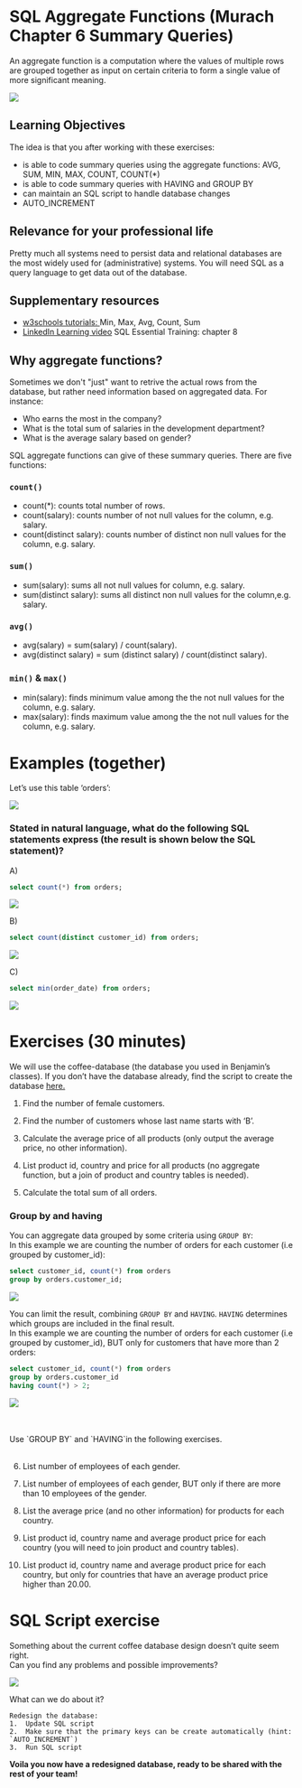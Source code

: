 # SQL Aggregate Functions (Murach Chapter 6 Summary Queries)

An aggregate function is a computation where the values of multiple rows are grouped together as input on certain criteria to form a single value of more significant meaning.

![](img/aggregate_functions.png)

## Learning Objectives
The idea is that you after working with these exercises:

- is able to code summary queries using the aggregate functions: AVG, SUM, MIN, MAX, COUNT, COUNT(*)
- is able to code summary queries with HAVING and GROUP BY
- can maintain an SQL script to handle database changes
- AUTO_INCREMENT


## Relevance for your professional life
Pretty much all systems need to persist data and relational databases are the most widely used for (administrative) systems. You will need SQL as a query language to get data out of the database.

##  Supplementary resources
  - [w3schools tutorials: ](https://www.w3schools.com/sql/default.asp) Min, Max, Avg, Count, Sum
- [LinkedIn Learning video](https://www.linkedin.com/learning/sql-essential-training-3/what-are-aggregates?u=36836804) SQL Essential Training: chapter 8


## Why aggregate functions?
Sometimes we don't "just" want to retrive the actual rows from the database, but rather need information based on aggregated data. For instance:
* Who earns the most in the company?
* What is the total sum of salaries in the development department?
* What is the average salary based on gender?

SQL aggregate functions can give of these summary queries. There are five functions: 

### `count()`

* count(*): counts total number of rows.
* count(salary): counts number of not null values for the column, e.g. salary.
* count(distinct salary):  counts number of distinct non null values for the column, e.g. salary.

### `sum()`

* sum(salary):  sums all not null values for column, e.g. salary.
* sum(distinct salary): sums all distinct non null values for the column,e.g. salary.

### `avg()`

* avg(salary) = sum(salary) / count(salary).
* avg(distinct salary) = sum (distinct salary) / count(distinct salary).

 
### `min()` & `max()`

* min(salary): finds minimum value among the the not null values for the column, e.g. salary.
* max(salary): finds maximum value among the the not null values for the column, e.g. salary.

# Examples (together) 

Let’s use this table ‘orders’:

![](img/orders_table.png)

### Stated in natural language, what do the following SQL statements express (the result is shown below the SQL statement)?

A)
```sql
select count(*) from orders;
```
![](img/example_A.png)

B)
```sql
select count(distinct customer_id) from orders;
```
![](img/example_B.png)

C)
```sql
select min(order_date) from orders;
```
![](img/example_C.png)


# Exercises (30 minutes)

We will use the coffee-database (the database you used in Benjamin’s classes). If you don’t have the database already, find the script to create the database [here.](https://github.com/behu-kea/dat20-classes/blob/master/week-11/assets/coffee-database.sql)


1.	Find the number of female customers.

<!---
```sql
select count(*) from customer
where gender = 'F';
```
-->
2.	Find the number of customers whose last name starts with ‘B’.
<!---
```sql
select count(*) from customer
where lastname like 'B%';
```
-->
3.	Calculate the average price of all products (only output the average price, no other information).
<!---
```sql
select avg(price) from product;
select round(avg(price)) from product;
```
-->
4.	List product id, country and price for all products (no aggregate function, but a join of product and country tables is needed).
<!---
```sql
select product_id, country, price from product inner join country on product.country_id = country.country_id;
```
-->
5. Calculate the total sum of all orders.
<!---
```sql
SELECT sum(qty * price) FROM order_details natual join product;
```
-->

### Group by and having

You can aggregate data grouped by some criteria using `GROUP BY`: <br>
In this example we are counting the number of orders for each customer (i.e grouped by customer_id):

```sql
select customer_id, count(*) from orders
group by orders.customer_id;
```
![](img/example_C.png)


You can limit the result, combining `GROUP BY` and `HAVING`. `HAVING` determines which groups are included in the final result. <br>
In this example we are counting the number of orders for each customer (i.e grouped by customer_id), BUT only for customers that have more than 2 orders:

```sql
select customer_id, count(*) from orders
group by orders.customer_id
having count(*) > 2;
```
![](img/example_E.png)


<br>
<br>
Use `GROUP BY` and `HAVING`in the following exercises.
 <br>
<br>


6. List number of employees of each gender.
<!---
```sql
select count(*) from customer
group by gender;
```
-->
7. List number of employees of each gender, BUT only if there are more than 10 employees of the gender.
<!---
```sql
select count(*) from customer
group by gender having count(gender) > 10;
```
-->

8.	List the average price (and no other information) for products for each country.
<!---
```sql
select avg(price) from product
group by country_id;
```
-->
9.	List product id, country name and average product price for each country (you will need to join product and country tables).
<!---
```sql
select product_id, country, avg(price) from product inner join country on product.country_id = country.country_id
group by country.country_id;
```
-->
10. List product id, country name and average product price for each country, but only for countries that have an average product price higher than 20.00. 
<!---
```sql
select product_id, country, avg(price) from product inner join country on product.country_id = country.country_id
group by country.country_id having avg(price) > 20.0;
```
-->
# SQL Script exercise


Something about the current coffee database design doesn’t quite seem right. <br>
Can you find any problems and possible improvements?


![](img/coffeeDB.png)

What can we do about it?
```
Redesign the database:
1.	Update SQL script
2.	Make sure that the primary keys can be create automatically (hint: `AUTO_INCREMENT`)
3.	Run SQL script 
```
**Voila you now have a redesigned database, ready to be shared with the rest of your team!**



